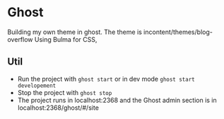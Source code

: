 # Ghost
Building my own theme in ghost. The theme is incontent/themes/blog-overflow
Using Bulma for CSS,

## Util
- Run the project with ```ghost start``` or in dev mode ```ghost start developement```
- Stop the project with ```ghost stop```
- The project runs in localhost:2368 and the Ghost admin section is in localhost:2368/ghost/#/site

